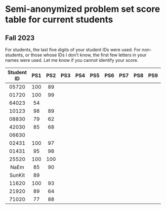 # Semi-anonymized problem set score table for current students
## Fall 2023
For students, the last five digits of your student IDs were used. For non-students, or those whose IDs I don't know, the first few letters in your names were used. Let me know if you cannot identify your score.

| Student ID  | PS1 | PS2 | PS3 | PS4 | PS5 | PS6 | PS7 | PS8 | PS9 | PS10 |
| :---: | :---: | :---: | :---: | :---: | :---: | :---: | :---: | :---: | :---: | :---: |
| 05720  | 100  | 89 |   |   |   |   |   |   |   |   |
| 01720  | 100  | 99 |   |   |   |   |   |   |   |   |
| 64023  | 54  |   |   |   |   |   |   |   |   |   |
| 10123  | 98  | 89 |   |   |   |   |   |   |   |   |
| 08830  | 79  |  62 |   |   |   |   |   |   |   |   |
| 42030  | 85  | 68  |   |   |   |   |   |   |   |   |
| 06630  |   |   |   |   |   |   |   |   |   |   |
| 02431  | 100  | 97  |   |   |   |   |   |   |   |   |
| 01431  | 95  |  98 |   |   |   |   |   |   |   |   |
| 25520  | 100  |  100 |   |   |   |   |   |   |   |   |
| NaEm  | 85  | 90  |   |   |   |   |   |   |   |   |
| SunKit  | 89  |   |   |   |   |   |   |   |   |   |
| 11620  | 100  |  93 |   |   |   |   |   |   |   |   |
| 21920  | 89  |  64 |   |   |   |   |   |   |   |   |
| 71020  | 77  | 88  |   |   |   |   |   |   |   |   |
